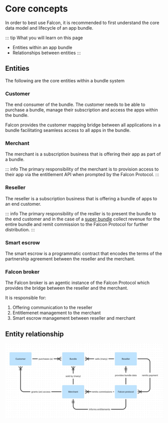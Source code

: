 # Core concepts

In order to best use Falcon, it is recommended to first understand the core data model and lifecycle of an app bundle. 

::: tip What you will learn on this page
- Entities within an app bundle
- Relationships between entities
:::

## Entities
The following are the core entities within a bundle system

### Customer
The end consumer of the bundle. The customer needs to be able to purchase a
bundle, manage their subscription and access the apps within the bundle. 

Falcon provides the customer mapping bridge between all applications in a bundle
facilitating seamless access to all apps in the bundle. 

### Merchant
The merchant is a subscription business that is offering their app as part of a
bundle. 

::: info 
The primary responsibility of the merchant is to provision access to their app
via the entitlement API when prompted by the Falcon Protocol.
:::
### Reseller
The reseller is a subscription business that is offering a bundle of apps to an
end customer.

::: info 
The primary responsibility of the resller is to present the bundle to the end
customer and in the case of a [super bundle](/super) collect revenue for
the entire bundle and remit commission to the Falcon Protocol for further
distribution.
:::
### Smart escrow
The smart escrow is a programmatic contract that encodes the terms of the
partnership agreement between the reseller and the merchant.
### Falcon broker
The Falcon broker is an agentic instance of the Falcon Protocol which provides
the bridge between the reseller and the merchant.

It is responsible for:
1. Offering communication to the reseller 
2. Entitlemenet management to the merchant
3. Smart escrow management between reseller and merchant

## Entity relationship
![Image](../images/entity-diagram.jpg)
